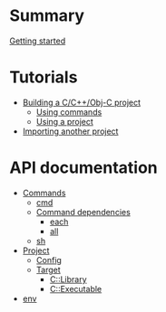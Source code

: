 # Summary

[Getting started](./0-getting-started.md)

# Tutorials

- [Building a C/C++/Obj-C project](./1t-1-building-a-c-project.md)
    - [Using commands](./1t-1-1-using-commands-to-build-a-c-project.md)
    - [Using a project](./1t-1-2-using-project-to-build-a-c-project.md)
- [Importing another project](./1t-2-importing-another-project.md)

# API documentation

- [Commands](./2-commands.md)
    - [cmd](./2-1-cmd.md)
    - [Command dependencies](./2-2-command-dependencies.md)
        - [each](./2-2-1-each.md)
        - [all](./2-2-2-all.md)
    - [sh](./2-3-sh.md)
- [Project](./3-project.md)
    - [Config]()
    - [Target]()
        - [C::Library]()
        - [C::Executable]()
- [env](./4-env.md)

